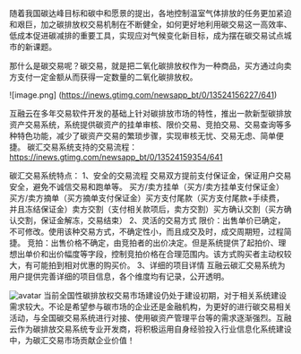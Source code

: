随着我国碳达峰目标和碳中和愿景的提出，各地控制温室气体排放的任务更加紧迫和艰巨，加之碳排放权交易机制在不断健全，如何更好地利用碳交易这一高效率、低成本促进碳减排的重要工具，实现应对气候变化新目标，成为摆在碳交易试点城市的新课题。

那什么是碳交易呢？碳交易，就是把二氧化碳排放权作为一种商品，买方通过向卖方支付一定金额从而获得一定数量的二氧化碳排放权。

![image.png] (https://inews.gtimg.com/newsapp_bt/0/13524156227/641)


互融云在多年交易软件开发的基础上针对碳排放市场的特性，推出一款新型碳排放资产交易系统，系统提供碳资产的挂单审核、限价交易、竞拍交易、交易查询等多种特色功能，减少了碳资产交易的繁琐步骤，实现审核无忧、交易无虑、简单便捷。
碳汇交易系统支持的交易流程：
https://inews.gtimg.com/newsapp_bt/0/13524159354/641


碳汇交易系统特点：
1、安全的交易流程
交易双方提前支付保证金，保证用户交易安全，避免不诚信交易和跑单等。
买方/卖方挂单（买方/卖方挂单支付保证金）买方/卖方摘单（买方摘单支付保证金）买方支付尾款（买方支付尾款+手续费，并且冻结保证金）卖方交割（支付相关款项后，卖方交割）买方确认交割（买方确认交割，保证金解冻，交易结束）
2、灵活的交易方式
限价：出售单价已确定，不可修改。使用该种交易方式，不确定性小，而且成交及时，成交周期短，过程简捷。
竞拍：出售价格不确定，由竞拍者的出价决定。但是系统提供了起拍价、理想出单价和出价幅度等字段，控制竞拍价格在合理范围内。该方式购买者主动权较大，有可能拍到相对优惠的购买价。
3、详细的项目详情
互融云碳汇交易系统为用户提供完善详细的项目信息，各个维度均有记录，公开透明。


![avatar](https://inews.gtimg.com/newsapp_bt/0/13524161266/641)
当前全国性碳排放权交易市场建设仍处于建设初期，对于相关系统建设需求较大。不论是希望参与碳市场的企业还是金融机构，为更好的进行碳交易相关活动，与全国碳交易系统进行对接、使用碳资产管理平台等的需求逐渐强烈。互融云作为碳排放交易系统专业开发商，将积极运用自身经验投入行业信息化系统建设中，为碳汇交易市场贡献企业价值！
